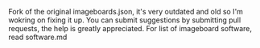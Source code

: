 Fork of the original imageboards.json, it's very outdated and old so I'm wokring on fixing it up. 
You can submit suggestions by submitting pull requests, the help is greatly appreciated.
For list of imageboard software, read software.md
